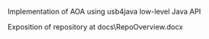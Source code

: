 Implementation of AOA using usb4java low-level Java API

Exposition of repository at docs\RepoOverview.docx